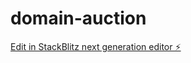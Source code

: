 # domain-auction

[Edit in StackBlitz next generation editor ⚡️](https://stackblitz.com/~/github.com/pingatkaran/domain-auction)